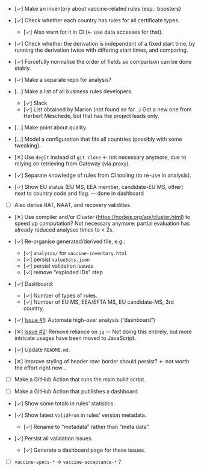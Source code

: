 * [&#10003;] Make an inventory about vaccine-related rules (esp.: boosters)
* [&#10003;] Check whether each country has rules for all certificate types.
    * [&#10003;] Also warn for it in CI (&larr; use data accesses for that).
* [&#10003;] Check whether the derivation is independent of a fixed start time, by running the derivation twice with differing start times, and comparing.
* [&#10003;] Forcefully normalise the order of fields so comparison can be done stably.
* [&#10003;] Make a separate repo for analysis?

* [&hellip;] Make a list of all business rules developers.
  * [&#10003;] Slack
  * [&#10003;] List obtained by Marion (not found so far...)
        Got a new one from Herbert Meschede, but that has the project leads only.
* [&hellip;] Make point about quality.
* [&hellip;] Model a configuration that fits all countries (possibly with some tweaking).
* [&#10005;] Use `degit` instead of `git clone` &larr; not necessary anymore, due to relying on retrieving from Gateway (via proxy).
* [&#10003;] Separate knowledge of rules from CI tooling (to re-use in analysis).

* [&#10003;] Show EU status (EU MS, EEA member, candidate-EU MS, other) next to country code and flag. -- done in dashboard
* [ ] Also derive RAT, NAAT, and recovery validities.
* [&#10005;] Use compiler and/or Cluster (https://nodejs.org/api/cluster.html) to speed up computation?
    Not necessary anymore: partial evaluation has already reduced analyses times to < 2s.
* [&#10003;] Re-organise generated/derived file, e.g.:
  * [&#10003;] `analysis/` for `vaccine-inventory.html`
  * [&#10003;] persist `valueSets.json`
  * [&#10003;] persist validation issues
  * [&#10003;] remove “exploded IDs” step

* [&#10003;] Dashboard:
  * [&#10003;] Number of types of rules.
  * [&#10003;] Number of EU MS, EEA/EFTA MS, EU candidate-MS, 3rd country.

* [&#10003;] [Issue #1](https://github.com/ehn-dcc-development/dcc-business-rules-analysis/issues/1): Automate high-over analysis (“dashboard”)
* [&#10005;] [Issue #2](https://github.com/ehn-dcc-development/dcc-business-rules-analysis/issues/2): Remove reliance on `jq` --
    Not doing this entirely, but more intricate usages have been moved to JavaScript.

* [&#10003;] Update `README.md`.

* [&#10005;] Improve styling of header row: border should persist?
  &larr; not worth the effort right now...

* [ ] Make a GitHub Action that runs the main build script.

* [ ] Make a GitHub Action that publishes a dashboard.

* [&#10003;] Show some totals in rules' statistics.

* [&#10003;] Show latest `ValidFrom` in rules' version metadata.
  * [&#10003;] Rename to “metadata” rather than “meta data”.

* [&#10003;] Persist all validation issues.
  * [&#10003;] Generate a dashboard page for these issues.

* [ ] `vaccine-specs-*` &rarr; `vaccine-acceptance-*` ?

